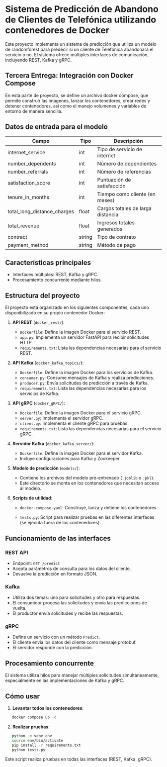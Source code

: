 # Sistema de Predicción de Abandono de Clientes de Telefónica utilizando contenedores de Docker

Este proyecto implementa un sistema de predicción que utiliza un modelo de randomforest para predecir si un cliente de Telefónica abandonará el servicio o no. El sistema ofrece múltiples interfaces de comunicación, incluyendo REST, Kafka y gRPC.

## Tercera Entrega: Integración con Docker Compose

En esta parte de proyecto, se define un archivo docker compose, que permite construir las imagenes, lanzar los contenedores, crear redes y detener contenedores, así como el manejo volumenes y variables de entorno de manera sencilla.

## Datos de entrada para el modelo

| Campo                        | Tipo    | Descripción                           |
|------------------------------|---------|---------------------------------------|
| internet_service             | int     | Tipo de servicio de internet          |
| number_dependents            | int     | Número de dependientes                |
| number_referrals             | int     | Número de referencias                 |
| satisfaction_score           | int     | Puntuación de satisfacción            |
| tenure_in_months             | int     | Tiempo como cliente (en meses)        |
| total_long_distance_charges  | float   | Cargos totales de larga distancia     |
| total_revenue                | float   | Ingresos totales generados            |
| contract                     | string  | Tipo de contrato                      |
| payment_method               | string  | Método de pago                        |


## Características principales

- Interfaces múltiples: REST, Kafka y gRPC.
- Procesamiento concurrente mediante hilos.

## Estructura del proyecto

El proyecto está organizado en los siguientes componentes, cada uno disponibilizado en su propio contenedor Docker:

1. **API REST** (`docker_rest/`):
   - `Dockerfile`: Define la imagen Docker para el servicio REST.
   - `app.py`: Implementa un servidor FastAPI para recibir solicitudes HTTP.
   - `requirements.txt`: Lista las dependencias necesarias para el servicio REST.

2. **API Kafka** (`docker_kafka_topics/`):
   - `Dockerfile`: Define la imagen Docker para los servicios de Kafka.
   - `consumer.py`: Consume mensajes de Kafka y realiza predicciones.
   - `producer.py`: Envía solicitudes de predicción a través de Kafka.
   - `requirements.txt`: Lista las dependencias necesarias para los servicios de Kafka.

3. **API gRPC** (`docker_gRPC/`):
   - `Dockerfile`: Define la imagen Docker para el servicio gRPC.
   - `server.py`: Implementa el servidor gRPC.
   - `client.py`: Implementa el cliente gRPC para pruebas.
   - `requirements.txt`: Lista las dependencias necesarias para el servicio gRPC.

4. **Servidor Kafka** (`docker_kafka_server/`):
   - `Dockerfile`: Define la imagen Docker para el servidor Kafka.
   - Incluye configuraciones para Kafka y Zookeeper.

5. **Modelo de predicción** (`models/`):
   - Contiene los archivos del modelo pre-entrenado (`.joblib` o `.pkl`).
   - Este directorio se monta en los contenedores que necesitan acceso al modelo.

6. **Scripts de utilidad**:
   - `docker-compose.yaml`: Construye, lanza y detiene los contenedores
    
   - `tests.py`: Script para realizar pruebas en las diferentes interfaces (se ejecuta fuera de los contenedores).

## Funcionamiento de las interfaces

### REST API

- Endpoint: `GET /predict`
- Acepta parámetros de consulta para los datos del cliente.
- Devuelve la predicción en formato JSON.

### Kafka

- Utiliza dos temas: uno para solicitudes y otro para respuestas.
- El consumidor procesa las solicitudes y envía las predicciones de vuelta.
- El productor envía solicitudes y recibe las respuestas.

### gRPC

- Define un servicio con un método `Predict`.
- El cliente envía los datos del cliente como mensaje protobuf.
- El servidor responde con la predicción.

## Procesamiento concurrente

El sistema utiliza hilos para manejar múltiples solicitudes simultáneamente, especialmente en las implementaciones de Kafka y gRPC.

## Cómo usar

1. **Levantar todos los contenedores**:


```bash
   docker compose up -d
```

2. **Realizar pruebas**:

```bash
   python -m venv env
   source env/bin/activate
   pip install -r requirements.txt
   python tests.py
```

Este script realiza pruebas en todas las interfaces (REST, Kafka, gRPC).